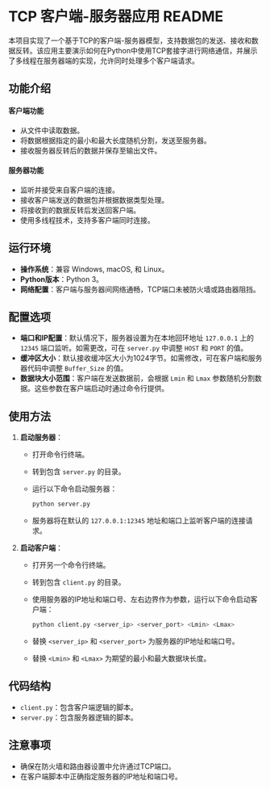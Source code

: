 # TCP 客户端-服务器应用 README

本项目实现了一个基于TCP的客户端-服务器模型，支持数据包的发送、接收和数据反转。该应用主要演示如何在Python中使用TCP套接字进行网络通信，并展示了多线程在服务器端的实现，允许同时处理多个客户端请求。

## 功能介绍

#### 客户端功能

- 从文件中读取数据。
- 将数据根据指定的最小和最大长度随机分割，发送至服务器。
- 接收服务器反转后的数据并保存至输出文件。

#### 服务器功能

- 监听并接受来自客户端的连接。
- 接收客户端发送的数据包并根据数据类型处理。
- 将接收到的数据反转后发送回客户端。
- 使用多线程技术，支持多客户端同时连接。

## 运行环境

- **操作系统**：兼容 Windows, macOS, 和 Linux。
- **Python版本**：Python 3。
- **网络配置**：客户端与服务器间网络通畅，TCP端口未被防火墙或路由器阻挡。

## 配置选项

- **端口和IP配置**：默认情况下，服务器设置为在本地回环地址 `127.0.0.1` 上的 `12345` 端口监听。如需更改，可在 `server.py` 中调整 `HOST` 和 `PORT` 的值。
- **缓冲区大小**：默认接收缓冲区大小为1024字节。如需修改，可在客户端和服务器代码中调整 `Buffer_Size` 的值。
- **数据块大小范围**：客户端在发送数据前，会根据 `Lmin` 和 `Lmax` 参数随机分割数据。这些参数在客户端启动时通过命令行提供。

## 使用方法

1. **启动服务器**：

   - 打开命令行终端。

   - 转到包含 `server.py` 的目录。

   - 运行以下命令启动服务器：

     ```bash
     python server.py
     ```

   - 服务器将在默认的 `127.0.0.1:12345` 地址和端口上监听客户端的连接请求。

2. **启动客户端**：

   - 打开另一个命令行终端。

   - 转到包含 `client.py` 的目录。

   - 使用服务器的IP地址和端口号、左右边界作为参数，运行以下命令启动客户端：

     ```bash
     python client.py <server_ip> <server_port> <Lmin> <Lmax>
     ```

   - 替换 `<server_ip>` 和 `<server_port>` 为服务器的IP地址和端口号。

   - 替换 `<Lmin>` 和 `<Lmax>` 为期望的最小和最大数据块长度。

## 代码结构

- `client.py`：包含客户端逻辑的脚本。
- `server.py`：包含服务器逻辑的脚本。

## 注意事项

- 确保在防火墙和路由器设置中允许通过TCP端口。
- 在客户端脚本中正确指定服务器的IP地址和端口号。

